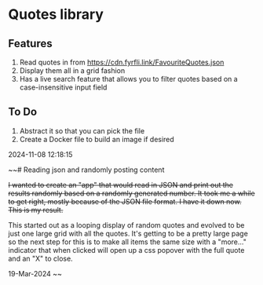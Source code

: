 # Quotes library

## Features

1. Read quotes in from https://cdn.fyrfli.link/FavouriteQuotes.json
2. Display them all in a grid fashion
3. Has a live search feature that allows you to filter quotes based on a case-insensitive input field

## To Do

1. Abstract it so that you can pick the file
2. Create a Docker file to build an image if desired

2024-11-08 12:18:15


~~# Reading json and randomly posting content

~~I wanted to create an "app" that would read in JSON and print out the results randomly based on a randomly generated number. It took me a while to get right, mostly because of the JSON file format. I have it down now. This is my result.~~

This started out as a looping display of random quotes and evolved to be just one large grid with all the quotes. It's getting to be a pretty large page so the next step for this is to make all items the same size with a "more..." indicator that when clicked will open up a css popover with the full quote and an "X" to close.

19-Mar-2024
~~

